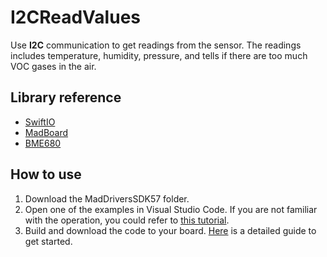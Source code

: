 # I2CReadValues

Use **I2C** communication to get readings from the sensor. The readings includes temperature, humidity, pressure, and tells if there are too much VOC gases in the air.

## Library reference

* [SwiftIO](https://github.com/madmachineio/SwiftIO)
* [MadBoard](https://github.com/madmachineio/MadBoards)
* [BME680](https://github.com/madmachineio/MadDriversSDK57/tree/main/Sources/BME680/BME680.swift)


## How to use

1. Download the MadDriversSDK57 folder.
2. Open one of the examples in Visual Studio Code. If you are not familiar with the operation, you could refer to [this tutorial](https://docs.madmachine.io/how-to/open-project).
3. Build and download the code to your board. [Here](https://docs.madmachine.io/overview/run-your-first-project) is a detailed guide to get started.